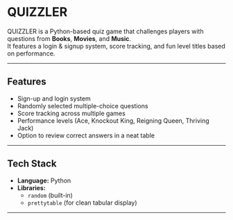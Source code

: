 # QUIZZLER 

QUIZZLER is a Python-based quiz game that challenges players with questions from **Books**, **Movies**, and **Music**.  
It features a login & signup system, score tracking, and fun level titles based on performance.

---

##  Features
-  Sign-up and login system  
-  Randomly selected multiple-choice questions  
-  Score tracking across multiple games  
-  Performance levels (Ace, Knockout King, Reigning Queen, Thriving Jack)  
-  Option to review correct answers in a neat table  

---

##  Tech Stack
- **Language:** Python  
- **Libraries:**  
  - `random` (built-in)  
  - `prettytable` (for clean tabular display)  

---

